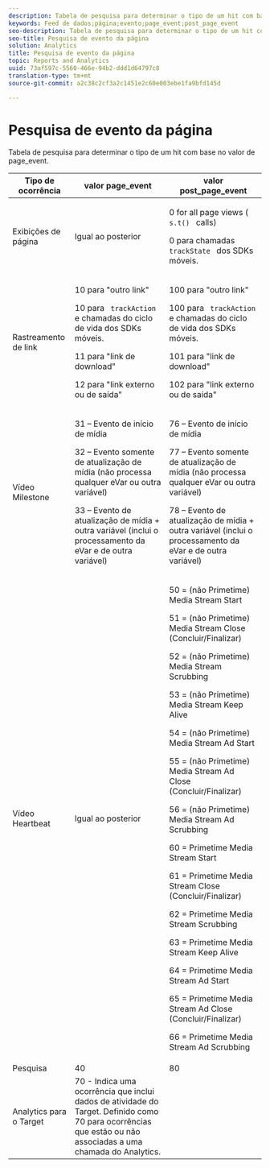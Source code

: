 ```yaml
---
description: Tabela de pesquisa para determinar o tipo de um hit com base no valor de page_event.
keywords: Feed de dados;página;evento;page_event;post_page_event
seo-description: Tabela de pesquisa para determinar o tipo de um hit com base no valor de page_event.
seo-title: Pesquisa de evento da página
solution: Analytics
title: Pesquisa de evento da página
topic: Reports and Analytics
uuid: 73af597c-5560-466e-94b2-ddd1d64797c8
translation-type: tm+mt
source-git-commit: a2c38c2cf3a2c1451e2c60e003ebe1fa9bfd145d

---
```



# Pesquisa de evento da página

Tabela de pesquisa para determinar o tipo de um hit com base no valor de page_event.

<table id="table_33AF375E0B41474696D7A4A92C652A5F"> 
 <thead> 
  <tr> 
   <th colname="col1" class="entry"> Tipo de ocorrência </th> 
   <th colname="col02" class="entry"> valor page_event </th> 
   <th colname="col2" class="entry"> valor post_page_event </th> 
  </tr> 
 </thead>
 <tbody> 
  <tr> 
   <td colname="col1"> Exibições de página </td> 
   <td colname="col02"> Igual ao posterior </td> 
   <td colname="col2"> <p>0 for all page views ( <code> s.t() </code> calls) </p> <p>0 para chamadas <code> trackState </code> dos SDKs móveis. </p> </td> 
  </tr> 
  <tr> 
   <td colname="col1"> Rastreamento de link </td> 
   <td colname="col02"> <p>10 para "outro link" </p> <p>10 para <code> trackAction </code> e chamadas do ciclo de vida dos SDKs móveis. </p> <p>11 para "link de download" </p> <p>12 para "link externo ou de saída" </p> </td> 
   <td colname="col2"> <p>100 para "outro link" </p> <p>100 para <code> trackAction </code> e chamadas do ciclo de vida dos SDKs móveis. </p> <p>101 para "link de download" </p> <p>102 para "link externo ou de saída" </p> </td> 
  </tr> 
  <tr> 
   <td colname="col1"> Vídeo Milestone </td> 
   <td colname="col02"> 
    <!--<p>30 - Legacy full media tracking event at the end of the video playback (no longer supported)</p>--> <p>31 – Evento de início de mídia </p> <p>32 – Evento somente de atualização de mídia (não processa qualquer eVar ou outra variável) </p> <p>33 – Evento de atualização de mídia + outra variável (inclui o processamento da eVar e de outra variável) </p> </td> 
   <td colname="col2"> 
    <!--<p> 75 - Legacy full media tracking event at theend of the video playback (no longer supported)</p>--> <p> 76 – Evento de início de mídia </p> <p>77 – Evento somente de atualização de mídia (não processa qualquer eVar ou outra variável) </p> <p>78 – Evento de atualização de mídia + outra variável (inclui o processamento da eVar e de outra variável) </p> </td> 
  </tr> 
  <tr> 
   <td colname="col1"> <p>Vídeo Heartbeat </p> </td> 
   <td colname="col02"> Igual ao posterior </td> 
   <td colname="col2"> <p> 50 = (não Primetime) Media Stream Start </p> <p> 51 = (não Primetime) Media Stream Close (Concluir/Finalizar) </p> <p> 52 = (não Primetime) Media Stream Scrubbing </p> <p> 53 = (não Primetime) Media Stream Keep Alive </p> <p> 54 = (não Primetime) Media Stream Ad Start </p> <p> 55 = (não Primetime) Media Stream Ad Close (Concluir/Finalizar) </p> <p> 56 = (não Primetime) Media Stream Ad Scrubbing </p> <p> 60 = Primetime Media Stream Start </p> <p> 61 = Primetime Media Stream Close (Concluir/Finalizar) </p> <p> 62 = Primetime Media Stream Scrubbing </p> <p> 63 = Primetime Media Stream Keep Alive </p> <p> 64 = Primetime Media Stream Ad Start </p> <p> 65 = Primetime Media Stream Ad Close (Concluir/Finalizar) </p> <p> 66 = Primetime Media Stream Ad Scrubbing </p> </td> 
  </tr> 
  <tr> 
   <td colname="col1"> Pesquisa </td> 
   <td colname="col02"> 40 </td> 
   <td colname="col2"> 80 </td> 
  </tr> 
  <tr> 
   <td colname="col1"> Analytics para o Target </td> 
   <td colname="col02"> 70 - Indica uma ocorrência que inclui dados de atividade do Target. Definido como 70 para ocorrências que estão ou não associadas a uma chamada do Analytics. </td> 
   <td colname="col2"> </td> 
  </tr> 
 </tbody> 
</table>

